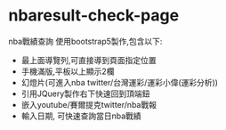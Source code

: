 # nbaresult-check-page
nba戰績查詢
使用bootstrap5製作,包含以下:
- 最上面導覽列,可直接導到頁面指定位置
- 手機滿版,平板以上顯示2欄
- 幻燈片(可進入nba twitter/台灣運彩/運彩小偉(運彩分析))
- 引用JQuery製作右下快速回到頂端鈕
- 嵌入youtube/賽爾提克twitter/nba戰報
- 輸入日期, 可快速查詢當日nba戰績
